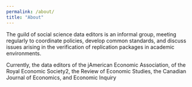 ```yaml
---
permalink: /about/
title: "About"
---
```


The guild of social science data editors is an informal group, meeting regularly to coordinate policies, develop common standards, and discuss issues arising in the verification of replication packages in academic environments.

Currently, the data editors of the jAmerican Economic Association, of the Royal Economic Society2, the Review of Economic Studies, the Canadian Journal of Economics, and Economic Inquiry 